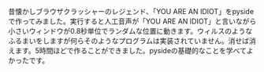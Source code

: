 昔懐かしブラウザクラッシャーのレジェンド、「YOU ARE AN IDIOT」をpysideで作ってみました。実行すると人工音声が「YOU ARE AN IDIOT」と言いながら小さいウィンドウが0.8秒単位でランダムな位置に動きます。ウィルスのようなふるまいをしますが何らそのようなプログラムは実装されていません。消せば消えます。5時間ほどで作ることができました。pysideの基礎的なことを学べてよかったです。

